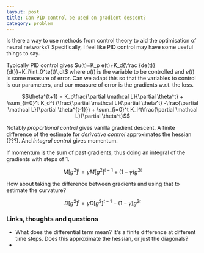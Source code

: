 ```yaml
---
layout: post
title: Can PID control be used on gradient descent?
category: problem
---
```


Is there a way to use methods from control theory to aid the optimisation of neural networks? Specifically, I feel like PID control may have some useful things to say.

Typically PID control gives $u(t)=K_p e(t)+K_d{\frac {de(t)}{dt}}+K_i\int_0^te(t)\,dt$ where $u(t)$ is the variable to be controlled and $e(t)$ is some measure of error. Can we adapt this so that the variables to control is our parameters, and our measure of error is the gradients w.r.t. the loss.

$$\theta^{t+1} = K_p\frac{\partial \mathcal L}{\partial \theta^t} + \sum_{i=0}^t K_d^t (\frac{\partial \mathcal L}{\partial \theta^t} -\frac{\partial \mathcal L}{\partial \theta^{t-1}}) + \sum_{i=0}^t K_I^t\frac{\partial \mathcal L}{\partial \theta^t}$$

Notably _proportional control_ gives vanilla gradient descent. A finite difference of the estimate for _derivative control_ approximates the hessian (???). And _integral control_ gives momentum.


If momentum is the sum of past gradients, thus doing an integral of the gradients with steps of 1. 

$$ M[g^2]^t= \gamma M[g^2]^{t-1}+(1−\gamma){g^2}^t$$

How about taking the difference between gradients and using that to estimate the curvature?

$$ D[g^2]^t= \gamma D[g^2]^{t-1} - (1−\gamma){g^2}^t$$

### Links, thoughts and questions

* What does the differential term mean? It's a finite difference at different time steps. Does this approximate the hessian, or just the diagonals?
* 
